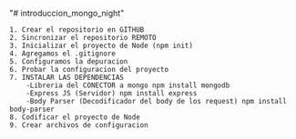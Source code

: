 "# introduccion_mongo_night" 

    1. Crear el repositorio en GITHUB
    2. Sincronizar el repositorio REMOTO
    3. Inicializar el proyecto de Node (npm init)
    4. Agregamos el .gitignore
    5. Configuramos la depuracion
    6. Probar la configuracion del proyecto
    7. INSTALAR LAS DEPENDENCIAS 
        -Libreria del CONECTOR a mongo npm install mongodb 
        -Express JS (Servidor) npm install express 
        -Body Parser (Decodificador del body de los request) npm install body-parser
    8. Codificar el proyecto de Node
    9. Crear archivos de configuracion
